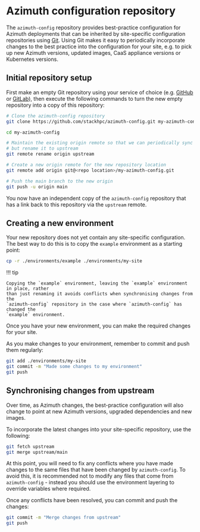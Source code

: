 # Azimuth configuration repository

The `azimuth-config` repository provides best-practice configuration for Azimuth deployments
that can be inherited by site-specific configuration repositories using
[Git](https://git-scm.com/). Using Git makes it easy to periodically incorporate changes to
the best practice into the configuration for your site, e.g. to pick up new Azimuth versions,
updated images, CaaS appliance versions or Kubernetes versions.

## Initial repository setup

First make an empty Git repository using your service of choice (e.g.
[GitHub](https://github.com/) or [GitLab](https://about.gitlab.com/)), then execute the
following commands to turn the new empty repository into a copy of this repository:

```sh
# Clone the azimuth-config repository
git clone https://github.com/stackhpc/azimuth-config.git my-azimuth-config

cd my-azimuth-config

# Maintain the existing origin remote so that we can periodically sync changes,
# but rename it to upstream
git remote rename origin upstream

# Create a new origin remote for the new repository location
git remote add origin git@<repo location>/my-azimuth-config.git

# Push the main branch to the new origin
git push -u origin main
```

You now have an independent copy of the `azimuth-config` repository that has a link back
to this repository via the `upstream` remote.

## Creating a new environment

Your new repository does not yet contain any site-specific configuration. The best way
to do this is to copy the `example` environment as a starting point:

```sh
cp -r ./environments/example ./environments/my-site
```

!!! tip

    Copying the `example` environment, leaving the `example` environment in place, rather
    than just renaming it avoids conflicts when synchronising changes from the
    `azimuth-config` repository in the case where `azimuth-config` has changed the
    `example` environment.

Once you have your new environment, you can make the required changes for your site.

As you make changes to your environment, remember to commit and push them regularly:

```sh
git add ./environments/my-site
git commit -m "Made some changes to my environment"
git push
```

## Synchronising changes from upstream

Over time, as Azimuth changes, the best-practice configuration will also change to point
at new Azimuth versions, upgraded dependencies and new images.

To incorporate the latest changes into your site-specific repository, use the following:

```sh
git fetch upstream
git merge upstream/main
```

At this point, you will need to fix any conflicts where you have made changes to the same
files that have been changed by `azimuth-config`. To avoid this, it is recommended not to
modify any files that come from `azimuth-config` - instead you should use the environment
layering to override variables where required.

Once any conflicts have been resolved, you can commit and push the changes:

```sh
git commit -m "Merge changes from upstream"
git push
```

